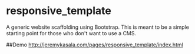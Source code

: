 # responsive_template
A generic website scaffolding using Bootstrap.  This is meant to be a simple starting point for those who don't want to use a CMS.

##Demo
http://jeremykasala.com/pages/responsive_template/index.html